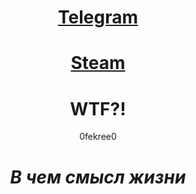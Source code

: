 <h1 align='center'><a href="https://t.me/0fekree0" class="telegram-text">Telegram</a></h1>
<h1 align='center'><a href="https://steamcommunity.com/id/0fekree0" class="steam-text">Steam</a></h1>
<h1 align='center'> WTF?!</h1>
<p align='center'>
0fekree0
</p>

<h1 align='center'><i>В чем смысл жизни</i></h1>
